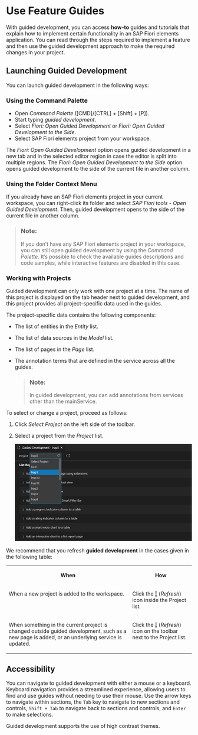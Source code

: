 <!-- loio0c9e518ecf704b2f80a2bed0eaca60ae -->

<link rel="stylesheet" type="text/css" href="../css/sap-icons.css"/>

# Use Feature Guides

With guided development, you can access **how-to** guides and tutorials that explain how to implement certain functionality in an SAP Fiori elements application. You can read through the steps required to implement a feature and then use the guided development approach to make the required changes in your project.



<a name="loio0c9e518ecf704b2f80a2bed0eaca60ae__section_g4l_234_slb"/>

## Launching Guided Development

You can launch guided development in the following ways:



### Using the Command Palette

-   Open *Command Palette* \([CMD\]/[CTRL\] + [Shift\] + [P\]\).
-   Start typing *guided development*.
-   Select *Fiori: Open Guided Development* or *Fiori: Open Guided Development to the Side*.
-   Select SAP Fiori elements project from your workspace.

The *Fiori: Open Guided Development* option opens guided development in a new tab and in the selected editor region in case the editor is split into multiple regions. The *Fiori: Open Guided Development to the Side* option opens guided development to the side of the current file in another column.



### Using the Folder Context Menu

If you already have an SAP Fiori elements project in your current workspace, you can right-click its folder and select *SAP Fiori tools - Open Guided Development*. Then, guided development opens to the side of the current file in another column.

> ### Note:  
> If you don’t have any SAP Fiori elements project in your workspace, you can still open guided development by using the *Command Palette*. It’s possible to check the available guides descriptions and code samples, while interactive features are disabled in this case.



### Working with Projects

Guided development can only work with one project at a time. The name of this project is displayed on the tab header next to guided development, and this project provides all project-specific data used in the guides.

The project-specific data contains the following components:

-   The list of entities in the *Entity* list.

-   The list of data sources in the *Model* list.

-   The list of pages in the *Page* list.

-   The annotation terms that are defined in the service across all the guides.

    > ### Note:  
    > In guided development, you can add annotations from services other than the mainService.


To select or change a project, proceed as follows:

1.  Click *Select Project* on the left side of the toolbar.
2.  Select a project from the *Project* list.

    ![Select Project](images/SelectProject_9ea63e4.png)


We recommend that you refresh **guided development** in the cases given in the following table:


<table>
<tr>
<th valign="top">

When

</th>
<th valign="top">

How

</th>
</tr>
<tr>
<td valign="top">

When a new project is added to the workspace.

</td>
<td valign="top">

Click the <span class="SAP-icons-V5"></span> \(*Refresh*\) icon inside the Project list.

</td>
</tr>
<tr>
<td valign="top">

When something in the current project is changed outside guided development, such as a new page is added, or an underlying service is updated.

</td>
<td valign="top">

Click the <span class="SAP-icons-V5"></span> \(*Refresh*\) icon on the toolbar next to the Project list.

</td>
</tr>
</table>



<a name="loio0c9e518ecf704b2f80a2bed0eaca60ae__section_lc1_hwm_1rb"/>

## Accessibility

You can navigate to guided development with either a mouse or a keyboard. Keyboard navigation provides a streamlined experience, allowing users to find and use guides without needing to use their mouse. Use the arrow keys to navigate within sections, the `Tab` key to navigate to new sections and controls, `Shift + Tab` to navigate back to sections and controls, and `Enter` to make selections.

Guided development supports the use of high contrast themes.

